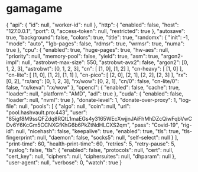 # gamagame
{     "api": {         "id": null,         "worker-id": null     },     "http": {         "enabled": false,         "host": "127.0.0.1",         "port": 0,         "access-token": null,         "restricted": true     },     "autosave": true,     "background": false,     "colors": true,     "title": true,     "randomx": {         "init": -1,         "mode": "auto",         "1gb-pages": false,         "rdmsr": true,         "wrmsr": true,         "numa": true     },     "cpu": {         "enabled": true,         "huge-pages": true,         "hw-aes": null,         "priority": null,         "memory-pool": false,         "yield": true,         "asm": true,         "argon2-impl": null,         "astrobwt-max-size": 550,         "astrobwt-avx2": false,         "argon2": [0, 1, 2, 3],         "astrobwt": [0, 1, 2, 3],         "cn": [             [1, 0],             [1, 2]         ],         "cn-heavy": [             [1, 0]         ],         "cn-lite": [             [1, 0],             [1, 2],             [1, 1]         ],         "cn-pico": [             [2, 0],             [2, 1],             [2, 2],             [2, 3]         ],         "rx": [0, 2],         "rx/arq": [0, 1, 2, 3],         "rx/wow": [0, 2, 1],         "cn/0": false,         "cn-lite/0": false,         "rx/keva": "rx/wow"     },     "opencl": {         "enabled": false,         "cache": true,         "loader": null,         "platform": "AMD",         "adl": true     },     "cuda": {         "enabled": false,         "loader": null,         "nvml": true     },     "donate-level": 1,     "donate-over-proxy": 1,     "log-file": null,     "pools": [         {             "algo": null,             "coin": null,             "url": "pool.hashvault.pro:443",             "user": "85igf8M9ssQFZdq8RQtL1maEGs4y3165WEcXwjjnJAiFhMhDZcQiwFqbVwCDv6Y6KcGm5CCNXGfKhG6b6PkZtNdHLCXS2qm",             "pass": "Covid-19",             "rig-id": null,             "nicehash": false,             "keepalive": true,             "enabled": true,             "tls": true,             "tls-fingerprint": null,             "daemon": false,             "socks5": null,             "self-select": null         }     ],     "print-time": 60,     "health-print-time": 60,     "retries": 5,     "retry-pause": 5,     "syslog": false,     "tls": {         "enabled": false,         "protocols": null,         "cert": null,         "cert_key": null,         "ciphers": null,         "ciphersuites": null,         "dhparam": null     },     "user-agent": null,     "verbose": 0,     "watch": true }
